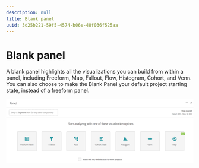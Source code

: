 ```yaml
---
description: null
title: Blank panel
uuid: 3d25b221-59f5-4574-b06e-48f036f525aa
---
```


# Blank panel

A blank panel highlights all the visualizations you can build from within a panel, including Freeform, Map, Fallout, Flow, Histogram, Cohort, and Venn. You can also choose to make the Blank Panel your default project starting state, instead of a freeform panel.

![](assets/blank_panel.png)

